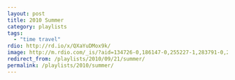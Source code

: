```yaml
---
layout: post
title: 2010 Summer
category: playlists
tags:
  - "time travel"
rdio: http://rd.io/x/QXaYuDMox9k/
image: http://m.rdio.com/_is/?aid=134726-0,186147-0,255227-1,283791-0,284665-1,284669-0,314399-0,358330-0,369323-1&w=600&h=600
redirect_from: /playlists/2010/09/21/summer/
permalink: /playlists/2010/summer/
---
```


